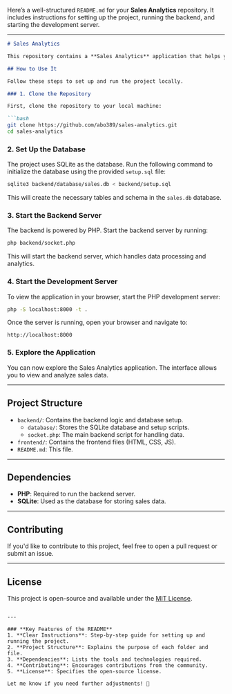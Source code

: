 Here’s a well-structured `README.md` for your **Sales Analytics** repository. It includes instructions for setting up the project, running the backend, and starting the development server.

---

```markdown
# Sales Analytics

This repository contains a **Sales Analytics** application that helps you analyze sales data. It uses SQLite for the database, PHP for the backend, and a simple web interface for visualization.

## How to Use It

Follow these steps to set up and run the project locally.

### 1. Clone the Repository

First, clone the repository to your local machine:

```bash
git clone https://github.com/abo389/sales-analytics.git
cd sales-analytics
```

### 2. Set Up the Database

The project uses SQLite as the database. Run the following command to initialize the database using the provided `setup.sql` file:

```bash
sqlite3 backend/database/sales.db < backend/setup.sql
```

This will create the necessary tables and schema in the `sales.db` database.

### 3. Start the Backend Server

The backend is powered by PHP. Start the backend server by running:

```bash
php backend/socket.php
```

This will start the backend server, which handles data processing and analytics.

### 4. Start the Development Server

To view the application in your browser, start the PHP development server:

```bash
php -S localhost:8000 -t .
```

Once the server is running, open your browser and navigate to:

```
http://localhost:8000
```

### 5. Explore the Application

You can now explore the Sales Analytics application. The interface allows you to view and analyze sales data.

---

## Project Structure

- `backend/`: Contains the backend logic and database setup.
  - `database/`: Stores the SQLite database and setup scripts.
  - `socket.php`: The main backend script for handling data.
- `frontend/`: Contains the frontend files (HTML, CSS, JS).
- `README.md`: This file.

---

## Dependencies

- **PHP**: Required to run the backend server.
- **SQLite**: Used as the database for storing sales data.

---

## Contributing

If you'd like to contribute to this project, feel free to open a pull request or submit an issue.

---

## License

This project is open-source and available under the [MIT License](LICENSE).
```

---

### **Key Features of the README**
1. **Clear Instructions**: Step-by-step guide for setting up and running the project.
2. **Project Structure**: Explains the purpose of each folder and file.
3. **Dependencies**: Lists the tools and technologies required.
4. **Contributing**: Encourages contributions from the community.
5. **License**: Specifies the open-source license.

Let me know if you need further adjustments! 🚀
